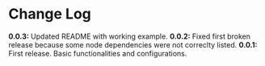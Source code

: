 # Change Log

**0.0.3:** Updated README with working example.
**0.0.2:** Fixed first broken release because some node dependencies were not correclty listed.
**0.0.1:** First release. Basic functionalities and configurations.